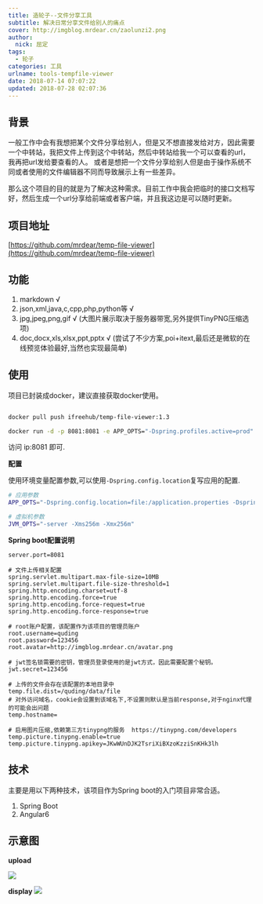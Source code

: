 ```yaml
---
title: 造轮子--文件分享工具
subtitle: 解决日常分享文件给别人的痛点
cover: http://imgblog.mrdear.cn/zaolunzi2.png
author: 
  nick: 屈定
tags:
  - 轮子
categories: 工具
urlname: tools-tempfile-viewer
date: 2018-07-14 07:07:22
updated: 2018-07-28 02:07:36
---
```


## 背景
一般工作中会有我想把某个文件分享给别人，但是又不想直接发给对方，因此需要一个中转站，我把文件上传到这个中转站，然后中转站给我一个可以查看的url，我再把url发给要查看的人。
或者是想把一个文件分享给别人但是由于操作系统不同或者使用的文件编辑器不同而导致展示上有一些差异。

那么这个项目的目的就是为了解决这种需求。目前工作中我会把临时的接口文档写好，然后生成一个url分享给前端或者客户端，并且我这边是可以随时更新。

## 项目地址
[https://github.com/mrdear/temp-file-viewer](https://github.com/mrdear/temp-file-viewer)

## 功能

1. markdown √
2. json,xml,java,c,cpp,php,python等 √
3. jpg,jpeg,png,gif √  (大图片展示取决于服务器带宽,另外提供TinyPNG压缩选项)
4. doc,docx,xls,xlsx,ppt,pptx √ (尝试了不少方案,poi+itext,最后还是微软的在线预览体验最好,当然也实现最简单)

## 使用
项目已封装成docker，建议直接获取docker使用。
```bash

docker pull push ifreehub/temp-file-viewer:1.3

docker run -d -p 8081:8081 -e APP_OPTS="-Dspring.profiles.active=prod" docker.io/ifreehub/temp-file-viewer:1.3

```

访问 ip:8081 即可.


**配置**

使用环境变量配置参数,可以使用`-Dspring.config.location`复写应用的配置.

```bash
# 应用参数
APP_OPTS="-Dspring.config.location=file:/application.properties -Dspring.profiles.active=prod"  

# 虚拟机参数
JVM_OPTS="-server -Xms256m -Xmx256m"
```

**Spring boot配置说明**
```prop
server.port=8081

# 文件上传相关配置
spring.servlet.multipart.max-file-size=10MB
spring.servlet.multipart.file-size-threshold=1
spring.http.encoding.charset=utf-8
spring.http.encoding.force=true
spring.http.encoding.force-request=true
spring.http.encoding.force-response=true

# root账户配置，该配置作为该项目的管理员账户
root.username=quding
root.password=123456
root.avatar=http://imgblog.mrdear.cn/avatar.png

# jwt签名锁需要的密钥，管理员登录使用的是jwt方式，因此需要配置个秘钥。
jwt.secret=123456

# 上传的文件会存在该配置的本地目录中
temp.file.dist=/quding/data/file
# 对外访问域名，cookie会设置到该域名下,不设置则默认是当前response,对于nginx代理的可能会出问题
temp.hostname=

# 启用图片压缩,依赖第三方tinypng的服务  https://tinypng.com/developers
temp.picture.tinypng.enable=true
temp.picture.tinypng.apikey=JKwWUnDJK2TsriXiBXzoKzziSnKHk3lh

```

## 技术
主要是用以下两种技术，该项目作为Spring boot的入门项目非常合适。
1. Spring Boot
2. Angular6

## 示意图

**upload**

![](http://imgblog.mrdear.cn/1529721579.png?imageMogr2/thumbnail/!100p)

**display**
![](http://imgblog.mrdear.cn/1529721623.png?imageMogr2/thumbnail/!100p)



